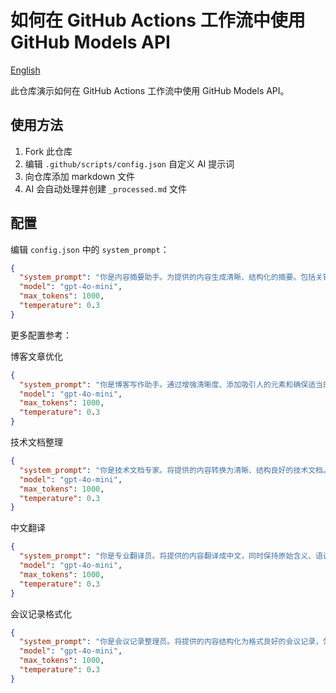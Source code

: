 # 如何在 GitHub Actions 工作流中使用 GitHub Models API

[English](README.md)

此仓库演示如何在 GitHub Actions 工作流中使用 GitHub Models API。

## 使用方法

1. Fork 此仓库
2. 编辑 `.github/scripts/config.json` 自定义 AI 提示词
3. 向仓库添加 markdown 文件
4. AI 会自动处理并创建 `_processed.md` 文件

## 配置

编辑 `config.json` 中的 `system_prompt`：

```json
{
  "system_prompt": "你是内容摘要助手。为提供的内容生成清晰、结构化的摘要。包括关键点、主要想法和重要细节。保持摘要简洁但全面。",
  "model": "gpt-4o-mini",
  "max_tokens": 1000,
  "temperature": 0.3
}
```

更多配置参考：


博客文章优化

```json
{
  "system_prompt": "你是博客写作助手。通过增强清晰度、添加吸引人的元素和确保适当的结构来改进提供的内容。在使内容更加精美和读者友好的同时，保持原始语调和信息。",
  "model": "gpt-4o-mini",
  "max_tokens": 1000,
  "temperature": 0.3
}
```

技术文档整理

```json
{
  "system_prompt": "你是技术文档专家。将提供的内容转换为清晰、结构良好的技术文档。添加适当的标题，在合适的地方添加代码示例，并确保对开发者来说清晰易懂。",
  "model": "gpt-4o-mini",
  "max_tokens": 1000,
  "temperature": 0.3
}
```

中文翻译

```json
{
  "system_prompt": "你是专业翻译员。将提供的内容翻译成中文，同时保持原始含义、语调和结构。确保翻译自然流畅。",
  "model": "gpt-4o-mini",
  "max_tokens": 1000,
  "temperature": 0.3
}
```

会议记录格式化

```json
{
  "system_prompt": "你是会议记录整理员。将提供的内容结构化为格式良好的会议记录，包含议程项目、决定事项、行动项目和后续步骤等清晰部分。",
  "model": "gpt-4o-mini",
  "max_tokens": 1000,
  "temperature": 0.3
}
```